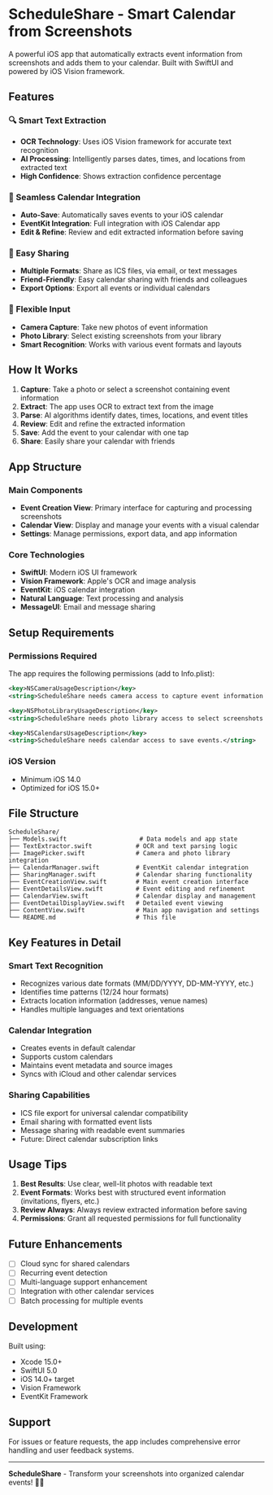 # ScheduleShare - Smart Calendar from Screenshots

A powerful iOS app that automatically extracts event information from screenshots and adds them to your calendar. Built with SwiftUI and powered by iOS Vision framework.

## Features

### 🔍 Smart Text Extraction
- **OCR Technology**: Uses iOS Vision framework for accurate text recognition
- **AI Processing**: Intelligently parses dates, times, and locations from extracted text
- **High Confidence**: Shows extraction confidence percentage

### 📅 Seamless Calendar Integration
- **Auto-Save**: Automatically saves events to your iOS calendar
- **EventKit Integration**: Full integration with iOS Calendar app
- **Edit & Refine**: Review and edit extracted information before saving

### 📱 Easy Sharing
- **Multiple Formats**: Share as ICS files, via email, or text messages
- **Friend-Friendly**: Easy calendar sharing with friends and colleagues
- **Export Options**: Export all events or individual calendars

### 📸 Flexible Input
- **Camera Capture**: Take new photos of event information
- **Photo Library**: Select existing screenshots from your library
- **Smart Recognition**: Works with various event formats and layouts

## How It Works

1. **Capture**: Take a photo or select a screenshot containing event information
2. **Extract**: The app uses OCR to extract text from the image
3. **Parse**: AI algorithms identify dates, times, locations, and event titles
4. **Review**: Edit and refine the extracted information
5. **Save**: Add the event to your calendar with one tap
6. **Share**: Easily share your calendar with friends

## App Structure

### Main Components

- **Event Creation View**: Primary interface for capturing and processing screenshots
- **Calendar View**: Display and manage your events with a visual calendar
- **Settings**: Manage permissions, export data, and app information

### Core Technologies

- **SwiftUI**: Modern iOS UI framework
- **Vision Framework**: Apple's OCR and image analysis
- **EventKit**: iOS calendar integration
- **Natural Language**: Text processing and analysis
- **MessageUI**: Email and message sharing

## Setup Requirements

### Permissions Required
The app requires the following permissions (add to Info.plist):

```xml
<key>NSCameraUsageDescription</key>
<string>ScheduleShare needs camera access to capture event information.</string>

<key>NSPhotoLibraryUsageDescription</key>
<string>ScheduleShare needs photo library access to select screenshots.</string>

<key>NSCalendarsUsageDescription</key>
<string>ScheduleShare needs calendar access to save events.</string>
```

### iOS Version
- Minimum iOS 14.0
- Optimized for iOS 15.0+

## File Structure

```
ScheduleShare/
├── Models.swift                    # Data models and app state
├── TextExtractor.swift            # OCR and text parsing logic
├── ImagePicker.swift              # Camera and photo library integration
├── CalendarManager.swift          # EventKit calendar integration
├── SharingManager.swift           # Calendar sharing functionality
├── EventCreationView.swift        # Main event creation interface
├── EventDetailsView.swift         # Event editing and refinement
├── CalendarView.swift             # Calendar display and management
├── EventDetailDisplayView.swift   # Detailed event viewing
├── ContentView.swift              # Main app navigation and settings
└── README.md                      # This file
```

## Key Features in Detail

### Smart Text Recognition
- Recognizes various date formats (MM/DD/YYYY, DD-MM-YYYY, etc.)
- Identifies time patterns (12/24 hour formats)
- Extracts location information (addresses, venue names)
- Handles multiple languages and text orientations

### Calendar Integration
- Creates events in default calendar
- Supports custom calendars
- Maintains event metadata and source images
- Syncs with iCloud and other calendar services

### Sharing Capabilities
- ICS file export for universal calendar compatibility
- Email sharing with formatted event lists
- Message sharing with readable event summaries
- Future: Direct calendar subscription links

## Usage Tips

1. **Best Results**: Use clear, well-lit photos with readable text
2. **Event Formats**: Works best with structured event information (invitations, flyers, etc.)
3. **Review Always**: Always review extracted information before saving
4. **Permissions**: Grant all requested permissions for full functionality

## Future Enhancements

- [ ] Cloud sync for shared calendars
- [ ] Recurring event detection
- [ ] Multi-language support enhancement
- [ ] Integration with other calendar services
- [ ] Batch processing for multiple events

## Development

Built using:
- Xcode 15.0+
- SwiftUI 5.0
- iOS 14.0+ target
- Vision Framework
- EventKit Framework

## Support

For issues or feature requests, the app includes comprehensive error handling and user feedback systems.

---

**ScheduleShare** - Transform your screenshots into organized calendar events! 📅✨
